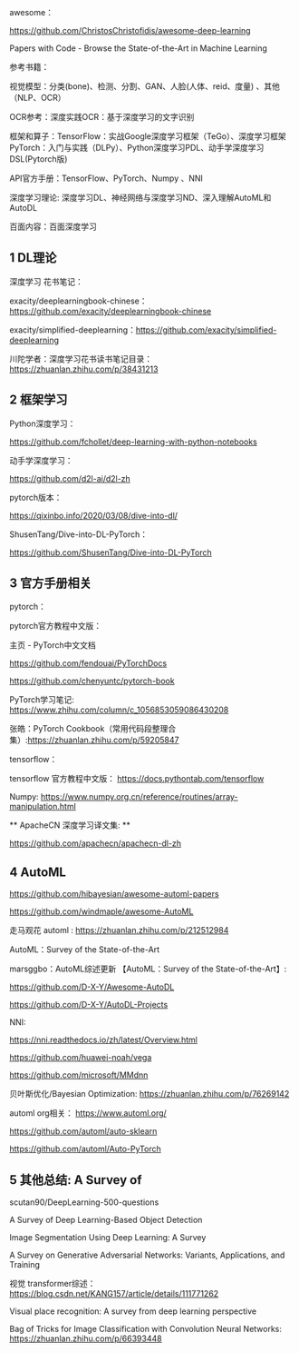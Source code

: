 
awesome：

https://github.com/ChristosChristofidis/awesome-deep-learning

Papers with Code - Browse the State-of-the-Art in Machine Learning


参考书籍：

视觉模型：分类(bone)、检测、分割、GAN、人脸(人体、reid、度量) 、其他（NLP、OCR）

OCR参考：深度实践OCR：基于深度学习的文字识别

框架和算子：TensorFlow：实战Google深度学习框架（TeGo）、深度学习框架PyTorch：入门与实践（DLPy）、Python深度学习PDL、动手学深度学习DSL(Pytorch版)

API官方手册：TensorFlow、PyTorch、Numpy 、NNI


深度学习理论: 深度学习DL、神经网络与深度学习ND、深入理解AutoML和AutoDL

百面内容：百面深度学习

## 1  DL理论 

深度学习 花书笔记：

exacity/deeplearningbook-chinese：https://github.com/exacity/deeplearningbook-chinese

exacity/simplified-deeplearning：https://github.com/exacity/simplified-deeplearning

川陀学者：深度学习花书读书笔记目录：https://zhuanlan.zhihu.com/p/38431213

## 2  框架学习 

Python深度学习：

https://github.com/fchollet/deep-learning-with-python-notebooks

动手学深度学习：

https://github.com/d2l-ai/d2l-zh

pytorch版本：

https://qixinbo.info/2020/03/08/dive-into-dl/

ShusenTang/Dive-into-DL-PyTorch：

https://github.com/ShusenTang/Dive-into-DL-PyTorch

## 3  官方手册相关 

pytorch：

pytorch官方教程中文版：

主页 - PyTorch中文文档

https://github.com/fendouai/PyTorchDocs

https://github.com/chenyuntc/pytorch-book

PyTorch学习笔记: https://www.zhihu.com/column/c_1056853059086430208

张皓：PyTorch Cookbook（常用代码段整理合集）:https://zhuanlan.zhihu.com/p/59205847

tensorflow：

tensorflow 官方教程中文版：  https://docs.pythontab.com/tensorflow

Numpy:  https://www.numpy.org.cn/reference/routines/array-manipulation.html


** ApacheCN 深度学习译文集: **

https://github.com/apachecn/apachecn-dl-zh

## 4  AutoML 

https://github.com/hibayesian/awesome-automl-papers

https://github.com/windmaple/awesome-AutoML


走马观花 automl :   https://zhuanlan.zhihu.com/p/212512984

AutoML：Survey of the State-of-the-Art

marsggbo：AutoML综述更新 【AutoML：Survey of the State-of-the-Art】:

https://github.com/D-X-Y/Awesome-AutoDL

https://github.com/D-X-Y/AutoDL-Projects


NNI:

https://nni.readthedocs.io/zh/latest/Overview.html

https://github.com/huawei-noah/vega

https://github.com/microsoft/MMdnn

贝叶斯优化/Bayesian Optimization: https://zhuanlan.zhihu.com/p/76269142

automl org相关： https://www.automl.org/

https://github.com/automl/auto-sklearn

https://github.com/automl/Auto-PyTorch


## 5   其他总结: A Survey of 

scutan90/DeepLearning-500-questions

A Survey of Deep Learning-Based Object Detection

Image Segmentation Using Deep Learning: A Survey

A Survey on Generative Adversarial Networks: Variants, Applications, and Training

视觉 transformer综述： https://blog.csdn.net/KANG157/article/details/111771262

Visual place recognition: A survey from deep learning perspective 

Bag of Tricks for Image Classification with Convolution Neural Networks:    https://zhuanlan.zhihu.com/p/66393448





